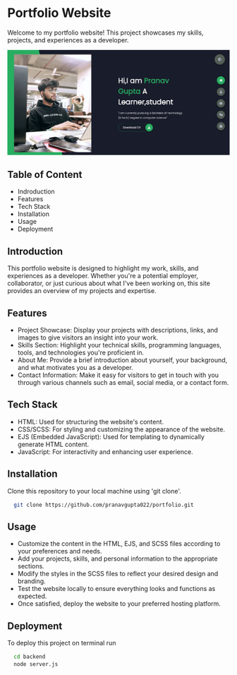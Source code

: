 # Portfolio Website

Welcome to my portfolio website! This project showcases my skills, projects, and experiences as a developer.

![ing5erdiagram](https://github.com/pranavgupta022/Portfolio/blob/main/ssfront.jpg)

## Table of Content

- Indroduction
- Features
- Tech Stack
- Installation
- Usage
- Deployment

## Introduction

This portfolio website is designed to highlight my work, skills, and experiences as a developer. Whether you're a potential employer, collaborator, or just curious about what I've been working on, this site provides an overview of my projects and expertise.

## Features

- Project Showcase: Display your projects with descriptions, links, and images to give visitors an insight into your work.
- Skills Section: Highlight your technical skills, programming languages, tools, and technologies you're proficient in.
- About Me: Provide a brief introduction about yourself, your background, and what motivates you as a developer.
- Contact Information: Make it easy for visitors to get in touch with you through various channels such as email, social media, or a contact form.

## Tech Stack

- HTML: Used for structuring the website's content.
- CSS/SCSS: For styling and customizing the appearance of the website.
- EJS (Embedded JavaScript): Used for templating to dynamically generate HTML content.
- JavaScript: For interactivity and enhancing user experience.

## Installation

Clone this repository to your local machine using 'git clone'.

```bash
  git clone https://github.com/pranavgupta022/portfolio.git

```

## Usage

- Customize the content in the HTML, EJS, and SCSS files according to your preferences and needs.
- Add your projects, skills, and personal information to the appropriate sections.
- Modify the styles in the SCSS files to reflect your desired design and branding.
- Test the website locally to ensure everything looks and functions as expected.
- Once satisfied, deploy the website to your preferred hosting platform.

## Deployment

To deploy this project on terminal run

```bash
  cd backend
  node server.js
```

